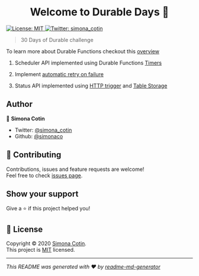 <h1 align="center">Welcome to Durable Days 👋</h1>
<p>
  <a href="https://github.com/simonaco/durabledays/blob/master/LICENSE" target="_blank">
    <img alt="License: MIT" src="https://img.shields.io/badge/License-MIT-yellow.svg" />
  </a>
  <a href="https://twitter.com/simona_cotin" target="_blank">
    <img alt="Twitter: simona_cotin" src="https://img.shields.io/twitter/follow/simona_cotin.svg?style=social" />
  </a>
</p>

> 30 Days of Durable challenge

To learn more about Durable Functions checkout this [overview](https://docs.microsoft.com/azure/azure-functions/durable/?WT.mc_id=durabledays-github-sicotin)

1. Scheduler API implemented using Durable Functions [Timers](https://docs.microsoft.com/azure/azure-functions/durable/durable-functions-timers?tabs=javascript&WT.mc_id=durabledays-github-sicotin)

1. Implement [automatic retry on failure](https://docs.microsoft.com/azure/azure-functions/durable/durable-functions-error-handling?tabs=javascript#automatic-retry-on-failure&WT.mc_id=durabledays-github-sicotin)

1. Status API implemented using [HTTP trigger](https://docs.microsoft.com/azure/azure-functions/functions-bindings-http-webhook?WT.mc_id=durabledays-github-sicotin) and [Table Storage](https://docs.microsoft.com/azure/azure-functions/functions-bindings-storage-table?tabs=javascript&WT.mc_id=durabledays-github-sicotin#input)

## Author

👤 **Simona Cotin**

- Twitter: [@simona_cotin](https://twitter.com/simona_cotin)
- Github: [@simonaco](https://github.com/simonaco)

## 🤝 Contributing

Contributions, issues and feature requests are welcome!<br />Feel free to check [issues page](https://github.com/simonaco/durabledays/issues).

## Show your support

Give a ⭐️ if this project helped you!

## 📝 License

Copyright © 2020 [Simona Cotin](https://github.com/simonaco).<br />
This project is [MIT](https://github.com/simonaco/durabledays/blob/master/LICENSE) licensed.

---

_This README was generated with ❤️ by [readme-md-generator](https://github.com/kefranabg/readme-md-generator)_
